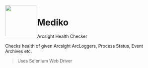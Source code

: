 <img align="left" src="/Arcsight Health Checker/Resources/hc.ico" width="100" height="100"> 

# Mediko 
Arcsight Health Checker


Checks health of given Arcsight ArcLoggers, Process Status, Event Archives etc.

  > Uses Selenium Web Driver
